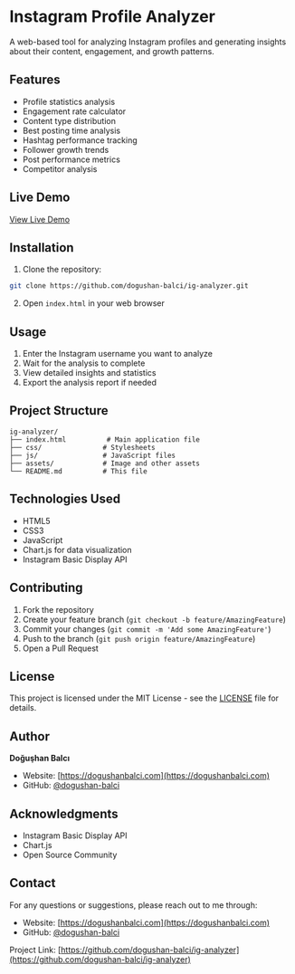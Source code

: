 # Instagram Profile Analyzer

A web-based tool for analyzing Instagram profiles and generating insights about their content, engagement, and growth patterns.

## Features

- Profile statistics analysis
- Engagement rate calculator
- Content type distribution
- Best posting time analysis
- Hashtag performance tracking
- Follower growth trends
- Post performance metrics
- Competitor analysis

## Live Demo

[View Live Demo](https://dogushanbalci.com/tools/ig-analyzer)

## Installation

1. Clone the repository:
```bash
git clone https://github.com/dogushan-balci/ig-analyzer.git
```

2. Open `index.html` in your web browser

## Usage

1. Enter the Instagram username you want to analyze
2. Wait for the analysis to complete
3. View detailed insights and statistics
4. Export the analysis report if needed

## Project Structure

```
ig-analyzer/
├── index.html          # Main application file
├── css/               # Stylesheets
├── js/                # JavaScript files
├── assets/            # Image and other assets
└── README.md          # This file
```

## Technologies Used

- HTML5
- CSS3
- JavaScript
- Chart.js for data visualization
- Instagram Basic Display API

## Contributing

1. Fork the repository
2. Create your feature branch (`git checkout -b feature/AmazingFeature`)
3. Commit your changes (`git commit -m 'Add some AmazingFeature'`)
4. Push to the branch (`git push origin feature/AmazingFeature`)
5. Open a Pull Request

## License

This project is licensed under the MIT License - see the [LICENSE](LICENSE) file for details.

## Author

**Doğuşhan Balcı**
- Website: [https://dogushanbalci.com](https://dogushanbalci.com)
- GitHub: [@dogushan-balci](https://github.com/dogushan-balci)

## Acknowledgments

- Instagram Basic Display API
- Chart.js
- Open Source Community

## Contact

For any questions or suggestions, please reach out to me through:
- Website: [https://dogushanbalci.com](https://dogushanbalci.com)
- GitHub: [@dogushan-balci](https://github.com/dogushan-balci)

Project Link: [https://github.com/dogushan-balci/ig-analyzer](https://github.com/dogushan-balci/ig-analyzer) 
